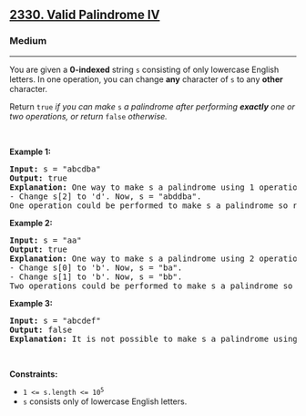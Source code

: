 <h2><a href="https://leetcode.com/problems/valid-palindrome-iv/">2330. Valid Palindrome IV</a></h2><h3>Medium</h3><hr><div><p>You are given a <strong>0-indexed</strong> string <code>s</code> consisting of only lowercase English letters. In one operation, you can change <strong>any</strong> character of <code>s</code> to any <strong>other</strong> character.</p>

<p>Return <code>true</code><em> if you can make </em><code>s</code><em> a palindrome after performing <strong>exactly</strong> one or two operations, or return </em><code>false</code><em> otherwise.</em></p>

<p>&nbsp;</p>
<p><strong>Example 1:</strong></p>

<pre><strong>Input:</strong> s = "abcdba"
<strong>Output:</strong> true
<strong>Explanation:</strong> One way to make s a palindrome using 1 operation is:
- Change s[2] to 'd'. Now, s = "abddba".
One operation could be performed to make s a palindrome so return true.
</pre>

<p><strong>Example 2:</strong></p>

<pre><strong>Input:</strong> s = "aa"
<strong>Output:</strong> true
<strong>Explanation:</strong> One way to make s a palindrome using 2 operations is:
- Change s[0] to 'b'. Now, s = "ba".
- Change s[1] to 'b'. Now, s = "bb".
Two operations could be performed to make s a palindrome so return true.
</pre>

<p><strong>Example 3:</strong></p>

<pre><strong>Input:</strong> s = "abcdef"
<strong>Output:</strong> false
<strong>Explanation:</strong> It is not possible to make s a palindrome using one or two operations so return false.
</pre>

<p>&nbsp;</p>
<p><strong>Constraints:</strong></p>

<ul>
	<li><code>1 &lt;= s.length &lt;= 10<sup>5</sup></code></li>
	<li><code>s</code> consists only of lowercase English letters.</li>
</ul>
</div>